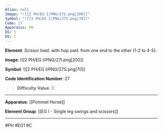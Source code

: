 ```yaml
---
Alias: null
Image: "![[2 PH/EG I/PNG/27I.png|200]]"
Symbol: "![[2 PH/EG I/PNG/27S.png|70]]"
Code: 27
Apparatus: PH
EG: I
DV: C
---
```

**Element**: Scissor bwd. with hop swd. from one end to the other (1-2 to 4-5).

**Image**:
![[2 PH/EG I/PNG/27I.png|200]]

**Symbol**:
![[2 PH/EG I/PNG/27S.png|70]]

**Code Identification Number**: 27

>**Difficulty Value**: C

___
**Apparatus**: [[Pommel Horse]]

**Element Group**: [[EG I -  Single leg swings and scissors]]
___
#PH #EG1 #C
